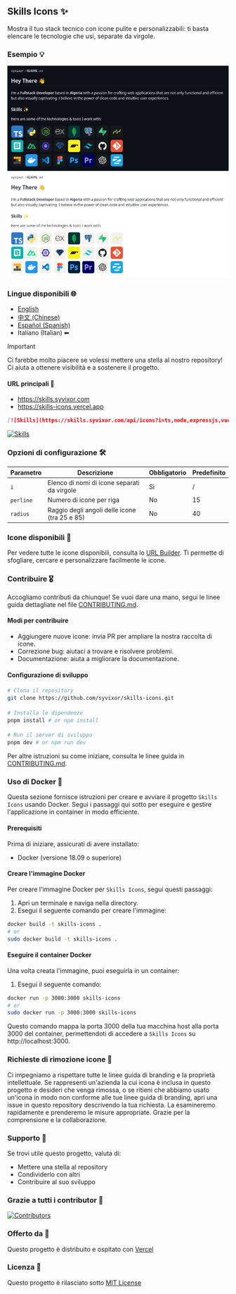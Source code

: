 ## Skills Icons ✨

Mostra il tuo stack tecnico con icone pulite e personalizzabili: ti basta elencare le tecnologie che usi, separate da virgole.

### Esempio 💡

![Banner Dark](../../.github/example-dark.png#gh-dark-mode-only)
![Banner Light](../../.github/example-light.png#gh-light-mode-only)

### Lingue disponibili 🌐

- [English](../../README.md)
- [中文 (Chinese)](../zh/README.md)
- [Español (Spanish)](../es/README.md)
- Italiano (Italian) ⬅

> [!IMPORTANT]
> Ci farebbe molto piacere se volessi mettere una stella al nostro repository! Ci aiuta a ottenere visibilità e a sostenere il progetto.

#### URL principali 🔗

- https://skills.syvixor.com
- https://skills-icons.vercel.app

```markdown
[![Skills](https://skills.syvixor.com/api/icons?i=ts,node,expressjs,vue,nuxt,mongodb,prisma)](https://github.com/syvixor/skills-icons)
```

[![Skills](https://skills.syvixor.com/api/icons?i=ts,node,expressjs,vue,nuxt,mongodb,prisma)](https://github.com/syvixor/skills-icons)

### Opzioni di configurazione 🛠️

| Parametro | Descrizione                                    | Obbligatorio | Predefinito |
|-----------|------------------------------------------------|--------------|-------------|
| `i`       | Elenco di nomi di icone separati da virgole    | Sì           | /           |
| `perline` | Numero di icone per riga                       | No           | 15          |
| `radius`  | Raggio degli angoli delle icone (tra 25 e 85)  | No           | 40          |

### Icone disponibili 🎨

Per vedere tutte le icone disponibili, consulta lo [URL Builder](https://builder.syvixor.com). Ti permette di sfogliare, cercare e personalizzare facilmente le icone.

### Contribuire 🎖️

Accogliamo contributi da chiunque! Se vuoi dare una mano, segui le linee guida dettagliate nel file [CONTRIBUTING.md](./CONTRIBUTING.md).

#### Modi per contribuire

- Aggiungere nuove icone: invia PR per ampliare la nostra raccolta di icone.
- Correzione bug: aiutaci a trovare e risolvere problemi.
- Documentazione: aiuta a migliorare la documentazione.

#### Configurazione di sviluppo

```bash
# Clona il repository
git clone https://github.com/syvixor/skills-icons.git

# Installa le dipendenze
pnpm install # or npm install

# Run il server di sviluppo
pnpm dev # or npm run dev
```

Per altre istruzioni su come iniziare, consulta le linee guida in [CONTRIBUTING.md](.github/CONTRIBUTING.md).

### Uso di Docker 🐳

Questa sezione fornisce istruzioni per creare e avviare il progetto `Skills Icons` usando Docker. Segui i passaggi qui sotto per eseguire e gestire l'applicazione in container in modo efficiente.

#### Prerequisiti

Prima di iniziare, assicurati di avere installato:
- Docker (versione 18.09 o superiore)

#### Creare l'immagine Docker

Per creare l'immagine Docker per `Skills Icons`, segui questi passaggi:
1. Apri un terminale e naviga nella directory.
2. Esegui il seguente comando per creare l'immagine:
```bash
docker build -t skills-icons .
# or
sudo docker build -t skills-icons .
```

#### Eseguire il container Docker

Una volta creata l'immagine, puoi eseguirla in un container:
1. Esegui il seguente comando:
```bash
docker run -p 3000:3000 skills-icons
# or
sudo docker run -p 3000:3000 skills-icons
```

Questo comando mappa la porta 3000 della tua macchina host alla porta 3000 del container, permettendoti di accedere a `Skills Icons` su http://localhost:3000.

### Richieste di rimozione icone 🚫

Ci impegniamo a rispettare tutte le linee guida di branding e la proprietà intellettuale. Se rappresenti un'azienda la cui icona è inclusa in questo progetto e desideri che venga rimossa, o se ritieni che abbiamo usato un'icona in modo non conforme alle tue linee guida di branding, apri una issue in questo repository descrivendo la tua richiesta. La esamineremo rapidamente e prenderemo le misure appropriate. Grazie per la comprensione e la collaborazione.

### Supporto 💝

Se trovi utile questo progetto, valuta di:

- Mettere una stella al repository
- Condividerlo con altri
- Contribuire al suo sviluppo

### Grazie a tutti i contributor 🙏

[![Contributors](https://contrib.rocks/image?repo=syvixor/skills-icons)](https://github.com/syvixor/skills-icons/graphs/contributors)

### Offerto da 🛟

Questo progetto è distribuito e ospitato con [Vercel](https://vercel.com)

### Licenza 📝

Questo progetto è rilasciato sotto [MIT License](LICENSE)